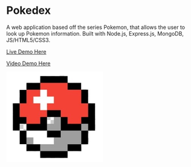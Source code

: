 # Pokedex
A web application based off the series Pokemon, that allows the user to look up Pokemon information. Built with Node.js, Express.js, MongoDB, JS/HTML5/CSS3. 

[Live Demo Here](https://vast-journey-53852.herokuapp.com/pokedex/home)

[Video Demo Here](https://www.youtube.com/watch?v=9DLfr1qt2f0)

![alt text](https://github.com/VincentP05/MyPoked3x/blob/master/public/images/favicon.png "Pokeball")




